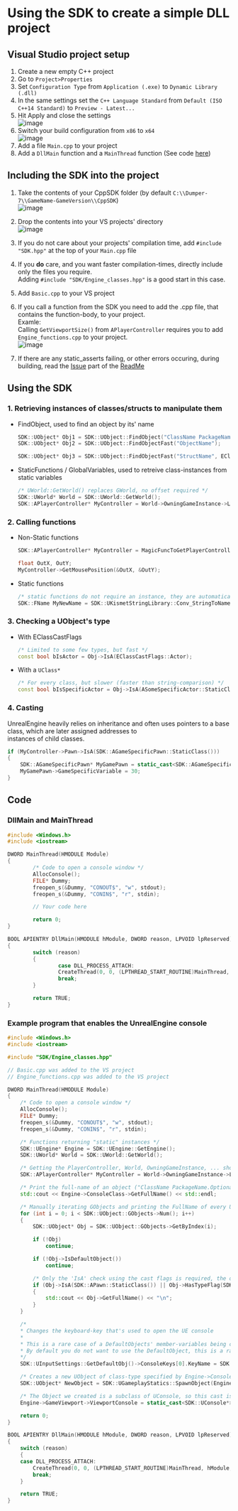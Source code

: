# Using the SDK to create a simple DLL project

## Visual Studio project setup
1. Create a new empty C++ project
2. Go to `Project>Properties`
3. Set `Configuration Type` from `Application (.exe)` to `Dynamic Library (.dll)`
4. In the same settings set the `C++ Language Standard` from `Default (ISO C++14 Standard)` to `Preview - Latest...`
5. Hit Apply and close the settings \
  ![image](https://github.com/Encryqed/Dumper-7/assets/64608145/e0170247-631d-466d-91c7-94a1c55b34a1)
7. Switch your build configuration from `x86` to `x64` \
   ![image](https://github.com/Encryqed/Dumper-7/assets/64608145/5f8963c1-4e55-4f3a-b080-26445d585c86)
8. Add a file `Main.cpp` to your project
9. Add a `DllMain` function and a `MainThread` function (See code [here](#code))

## Including the SDK into the project
1. Take the contents of your CppSDK folder (by default `C:\\Dumper-7\\GameName-GameVersion\\CppSDK`) \
   ![image](https://github.com/Encryqed/Dumper-7/assets/64608145/5a9404a7-1b49-4fd2-a3fa-a7467f18f39a)
2. Drop the contents into your VS projects' directory \
  ![image](https://github.com/Encryqed/Dumper-7/assets/64608145/14d4bb1b-8a23-43f8-8994-8bdae25af005)
4. If you do not care about your projects' compilation time, add `#include "SDK.hpp"` at the top of your `Main.cpp` file
5. If you **do** care, and you want faster compilation-times, directly include only the files you require. \
    Adding `#include "SDK/Engine_classes.hpp"` is a good start in this case.
6. Add `Basic.cpp` to your VS project
7. If you call a function from the SDK you need to add the .cpp file, that contains the function-body, to your project. \
   Examle: \
   Calling `GetViewportSize()` from `APlayerController` requires you to add `Engine_functions.cpp` to your project. \
   ![image](https://github.com/Encryqed/Dumper-7/assets/64608145/c9ecf0c7-ec73-4e6a-8c6d-d7c86c26b5c8)

9. If there are any static_asserts failing, or other errors occuring, during building, read the [Issue](README.md#issues) part of the [ReadMe](README.md)

## Using the SDK
### 1. Retrieving instances of classes/structs to manipulate them
   - FindObject, used to find an object by its' name
     ```c++
     SDK::UObject* Obj1 = SDK::UObject::FindObject("ClassName PackageName.Outer1.Outer2.ObjectName");
     SDK::UObject* Obj2 = SDK::UObject::FindObjectFast("ObjectName");

     SDK::UObject* Obj3 = SDK::UObject::FindObjectFast("StructName", EClassCastFlags::Struct); // Finds a UStruct
     ```
   - StaticFunctions / GlobalVariables, used to retreive class-instances from static variables
     ```c++
     /* UWorld::GetWorld() replaces GWorld, no offset required */
     SDK::UWorld* World = SDK::UWorld::GetWorld();
     SDK::APlayerController* MyController = World->OwningGameInstance->LocalPlayers[0]->PlayerController;
     ```
### 2. Calling functions
  - Non-Static functions
    ```c++
    SDK::APlayerController* MyController = MagicFuncToGetPlayerController();
    
    float OutX, OutY;
    MyController->GetMousePosition(&OutX, &OutY);
    ```
  - Static functions
    ```c++
    /* static functions do not require an instance, they are automatically called using their DefaultObject */
    SDK::FName MyNewName = SDK::UKismetStringLibrary::Conv_StringToName("DemoNetDriver");
    ```
### 3. Checking a UObject's type
  - With EClassCastFlags
    ```c++
    /* Limited to some few types, but fast */
    const bool bIsActor = Obj->IsA(EClassCastFlags::Actor);
    ```
  - With a `UClass*`
    ```c++
    /* For every class, but slower (faster than string-comparison) */
    const bool bIsSpecificActor = Obj->IsA(ASomeSpecificActor::StaticClass());
    ```
### 4. Casting
  UnrealEngine heavily relies on inheritance and often uses pointers to a base class, which are later assigned addresses to \
  instances of child classes.
  ```c++
  if (MyController->Pawn->IsA(SDK::AGameSpecificPawn::StaticClass()))
  {
      SDK::AGameSpecificPawn* MyGamePawn = static_cast<SDK::AGameSpecificPawn*>(MyController->Pawn);
      MyGamePawn->GameSpecificVariable = 30; 
  }
  ```

## Code
### DllMain and MainThread
```c++
#include <Windows.h>
#include <iostream>

DWORD MainThread(HMODULE Module)
{
        /* Code to open a console window */
        AllocConsole();
        FILE* Dummy;
        freopen_s(&Dummy, "CONOUT$", "w", stdout);
        freopen_s(&Dummy, "CONIN$", "r", stdin);

        // Your code here

        return 0;
}

BOOL APIENTRY DllMain(HMODULE hModule, DWORD reason, LPVOID lpReserved)
{
        switch (reason)
        {
                case DLL_PROCESS_ATTACH:
                CreateThread(0, 0, (LPTHREAD_START_ROUTINE)MainThread, hModule, 0, 0);
                break;
        }

        return TRUE;
}
```
### Example program that enables the UnrealEngine console
```c++
#include <Windows.h>
#include <iostream>

#include "SDK/Engine_classes.hpp"

// Basic.cpp was added to the VS project
// Engine_functions.cpp was added to the VS project

DWORD MainThread(HMODULE Module)
{
    /* Code to open a console window */
    AllocConsole();
    FILE* Dummy;
    freopen_s(&Dummy, "CONOUT$", "w", stdout);
    freopen_s(&Dummy, "CONIN$", "r", stdin);

    /* Functions returning "static" instances */
    SDK::UEngine* Engine = SDK::UEngine::GetEngine();
    SDK::UWorld* World = SDK::UWorld::GetWorld();

    /* Getting the PlayerController, World, OwningGameInstance, ... should all be checked not to be nullptr! */
    SDK::APlayerController* MyController = World->OwningGameInstance->LocalPlayers[0]->PlayerController;

    /* Print the full-name of an object ("ClassName PackageName.OptionalOuter.ObjectName") */
    std::cout << Engine->ConsoleClass->GetFullName() << std::endl;

    /* Manually iterating GObjects and printing the FullName of every UObject that is a Pawn (not recommended) */
    for (int i = 0; i < SDK::UObject::GObjects->Num(); i++)
    {
        SDK::UObject* Obj = SDK::UObject::GObjects->GetByIndex(i);

        if (!Obj)
            continue;

        if (!Obj->IsDefaultObject())
            continue;

        /* Only the 'IsA' check using the cast flags is required, the other 'IsA' is redundant */
        if (Obj->IsA(SDK::APawn::StaticClass()) || Obj->HasTypeFlag(SDK::EClassCastFlags::Pawn))
        {
            std::cout << Obj->GetFullName() << "\n";
        }
    }

    /* 
    * Changes the keyboard-key that's used to open the UE console
    * 
    * This is a rare case of a DefaultObjects' member-variables being changed.
    * By default you do not want to use the DefaultObject, this is a rare exception.
    */
    SDK::UInputSettings::GetDefaultObj()->ConsoleKeys[0].KeyName = SDK::UKismetStringLibrary::Conv_StringToName(L"F2");

    /* Creates a new UObject of class-type specified by Engine->ConsoleClass */
    SDK::UObject* NewObject = SDK::UGameplayStatics::SpawnObject(Engine->ConsoleClass, Engine->GameViewport);

    /* The Object we created is a subclass of UConsole, so this cast is **safe**. */
    Engine->GameViewport->ViewportConsole = static_cast<SDK::UConsole*>(NewObject);

    return 0;
}

BOOL APIENTRY DllMain(HMODULE hModule, DWORD reason, LPVOID lpReserved)
{
    switch (reason)
    {
    case DLL_PROCESS_ATTACH:
        CreateThread(0, 0, (LPTHREAD_START_ROUTINE)MainThread, hModule, 0, 0);
        break;
    }

    return TRUE;
}
```
